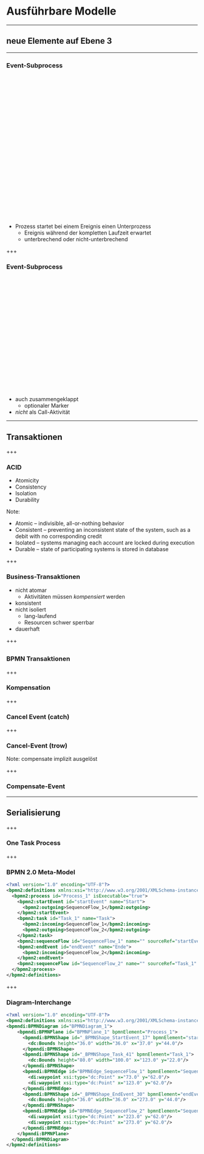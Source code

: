 # Ausführbare Modelle
----
## neue Elemente auf Ebene 3
----
### Event-Subprocess


<div>
	<div class="bpmn" bpmn-src="bpmn/level3/event-subprocess.bpmn" style="height: 375px" scale="1.1"/>
</div>

* Prozess startet bei einem Ereignis einen Unterprozess
	* Ereignis während der kompletten Laufzeit erwartet
	* unterbrechend oder nicht-unterbrechend


+++
### Event-Subprocess

<div>
	<div class="bpmn" bpmn-src="bpmn/level3/event-subprocess-collapsed.bpmn" style="height: 300px" scale="1.1"/>
</div>

* auch zusammengeklappt
	* optionaler Marker
* _nicht_ als Call-Aktivität

----
## Transaktionen
+++
### ACID

* Atomicity
* Consistency
* Isolation
* Durability

Note:
* Atomic – indivisible, all-or-nothing behavior
* Consistent – preventing an inconsistent state of the system, such as a debit with no corresponding credit
* Isolated – systems managing each account are locked during execution
* Durable –  state of participating systems is stored in database

+++
### Business-Transaktionen

* nicht atomar
	* Aktivitäten müssen *kompensiert* werden
* konsistent
* nicht isoliert
	* lang-laufend
	* Resourcen schwer sperrbar
* dauerhaft

+++
## 
### BPMN Transaktionen

<div class="bpmn" bpmn-src="bpmn/level3/transactional.bpmn" scale="1.2" style="height: 250px" />

+++
### Kompensation

<div class="bpmn" bpmn-src="bpmn/level3/transaction-compensate.bpmn" scale="1.2" style="height: 350px" />

+++
### Cancel Event (catch)

<div class="bpmn" bpmn-src="bpmn/level3/transaction-cancel.bpmn" scale="1.2" style="height: 350px" />

+++
### Cancel-Event (trow)

<div class="bpmn" bpmn-src="bpmn/level3/transaction-compensate2.bpmn" style="height: 350px" />

Note:
compensate implizit ausgelöst

+++
### Compensate-Event

<div class="bpmn" bpmn-src="bpmn/level3/transaction-compensate3.bpmn" style="height: 350px" />

----
## Serialisierung

+++
### One Task Process

<div class="bpmn" bpmn-src="bpmn/level3/one-task-process.bpmn" scale="1.2" />

+++
### BPMN 2.0 Meta-Model

```xml
<?xml version="1.0" encoding="UTF-8"?>
<bpmn2:definitions xmlns:xsi="http://www.w3.org/2001/XMLSchema-instance" xmlns:bpmn2="http://www.omg.org/spec/BPMN/20100524/MODEL" xmlns:bpmndi="http://www.omg.org/spec/BPMN/20100524/DI" xmlns:dc="http://www.omg.org/spec/DD/20100524/DC">
  <bpmn2:process id="Process_1" isExecutable="true">
    <bpmn2:startEvent id="startEvent" name="Start">
      <bpmn2:outgoing>SequenceFlow_1</bpmn2:outgoing>
    </bpmn2:startEvent>
    <bpmn2:task id="Task_1" name="Task">
      <bpmn2:incoming>SequenceFlow_1</bpmn2:incoming>
      <bpmn2:outgoing>SequenceFlow_2</bpmn2:outgoing>
    </bpmn2:task>
    <bpmn2:sequenceFlow id="SequenceFlow_1" name="" sourceRef="startEvent" targetRef="Task_1"/>
    <bpmn2:endEvent id="endEvent" name="Ende">
      <bpmn2:incoming>SequenceFlow_2</bpmn2:incoming>
    </bpmn2:endEvent>
    <bpmn2:sequenceFlow id="SequenceFlow_2" name="" sourceRef="Task_1" targetRef="endEvent"/>
  </bpmn2:process>
</bpmn2:definitions>
```

+++
### Diagram-Interchange

```xml
<?xml version="1.0" encoding="UTF-8"?>
<bpmn2:definitions xmlns:xsi="http://www.w3.org/2001/XMLSchema-instance" xmlns:bpmn2="http://www.omg.org/spec/BPMN/20100524/MODEL" xmlns:bpmndi="http://www.omg.org/spec/BPMN/20100524/DI" xmlns:dc="http://www.omg.org/spec/DD/20100524/DC">
<bpmndi:BPMNDiagram id="BPMNDiagram_1">
    <bpmndi:BPMNPlane id="BPMNPlane_1" bpmnElement="Process_1">
      <bpmndi:BPMNShape id="_BPMNShape_StartEvent_17" bpmnElement="startEvent">
        <dc:Bounds height="36.0" width="36.0" x="37.0" y="44.0"/>
      </bpmndi:BPMNShape>
      <bpmndi:BPMNShape id="_BPMNShape_Task_41" bpmnElement="Task_1">
        <dc:Bounds height="80.0" width="100.0" x="123.0" y="22.0"/>
      </bpmndi:BPMNShape>
      <bpmndi:BPMNEdge id="BPMNEdge_SequenceFlow_1" bpmnElement="SequenceFlow_1" sourceElement="_BPMNShape_StartEvent_17" targetElement="_BPMNShape_Task_41">
        <di:waypoint xsi:type="dc:Point" x="73.0" y="62.0"/>
        <di:waypoint xsi:type="dc:Point" x="123.0" y="62.0"/>
      </bpmndi:BPMNEdge>
      <bpmndi:BPMNShape id="_BPMNShape_EndEvent_30" bpmnElement="endEvent">
        <dc:Bounds height="36.0" width="36.0" x="273.0" y="44.0"/>
      </bpmndi:BPMNShape>
      <bpmndi:BPMNEdge id="BPMNEdge_SequenceFlow_2" bpmnElement="SequenceFlow_2" sourceElement="_BPMNShape_Task_41" targetElement="_BPMNShape_EndEvent_30">
        <di:waypoint xsi:type="dc:Point" x="223.0" y="62.0"/>
        <di:waypoint xsi:type="dc:Point" x="273.0" y="62.0"/>
      </bpmndi:BPMNEdge>
    </bpmndi:BPMNPlane>
  </bpmndi:BPMNDiagram>
</bpmn2:definitions>
```
